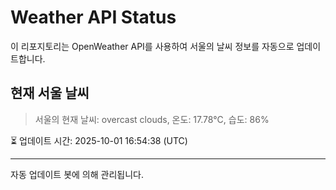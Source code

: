 
# Weather API Status

이 리포지토리는 OpenWeather API를 사용하여 서울의 날씨 정보를 자동으로 업데이트합니다.

## 현재 서울 날씨
> 서울의 현재 날씨: overcast clouds, 온도: 17.78°C, 습도: 86%

⏳ 업데이트 시간: 2025-10-01 16:54:38 (UTC)

---
자동 업데이트 봇에 의해 관리됩니다.
